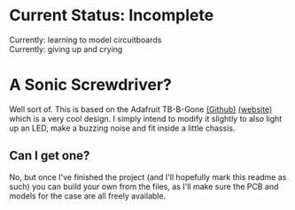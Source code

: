 # **Current Status: Incomplete**  
Currently: learning to model circuitboards  
Currently: giving up and crying

# A Sonic Screwdriver?  
Well sort of. This is based on the Adafruit TB-B-Gone [(Github)](https://github.com/adafruit/TV-B-Gone-kit) [(website)](https://www.adafruit.com/product/73) which is a very cool design. I simply intend to modify it slightly to also light up an LED, make a buzzing noise and fit inside a little chassis.  

## Can I get one?  
No, but once I've finished the project (and I'll hopefully mark this readme as such) you can build your own from the files, as I'll make sure the PCB and models for the case are all freely available. 
